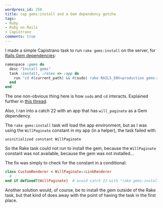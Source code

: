 ```yaml
---
wordpress_id: 250
title: cap gems:install and a Gem dependency gotcha
tags:
- Ruby
- Ruby on Rails
- Capistrano
comments: true
---
```

I made a simple Capistrano task to run <code>rake gems:install</code> on the server, for <a href="http://ryandaigle.com/articles/2008/4/1/what-s-new-in-edge-rails-gem-dependencies">Rails Gem dependencies</a>:

``` ruby
namespace :gems do
  desc "Install gems"
  task :install, :roles => :app do
    run "cd #{current_path} && #{sudo} rake RAILS_ENV=production gems:install"
  end
end
```

The one non-obvious thing here is how <code>sudo</code> and <code>cd</code> interacts. Explained further in <a href="http://www.mail-archive.com/capistrano@googlegroups.com/msg05066.html">this thread</a>.

Also, I ran into a catch 22 with an app that has <code>will_paginate</code> as a Gem dependency.

<!--more-->

The <code>rake gems:install</code> task will load the app environment, but as I was using the <code>WillPaginate</code> constant in my app (in a helper), the task failed with

    uninitialized constant WillPaginate

So the Rake task could not run to install the gem, because the <code>WillPaginate</code> constant was not available, because the gem was not installed…

The fix was simply to check for the constant in a conditional:

``` ruby
class CustomRenderer < WillPaginate::LinkRenderer
  # ⋮
end if defined?(WillPaginate)  # avoid catch 22 with "rake gems:install"
```

Another solution would, of course, be to install the gem outside of the Rake task, but that kind of does away with the point of having the task in the first place.
